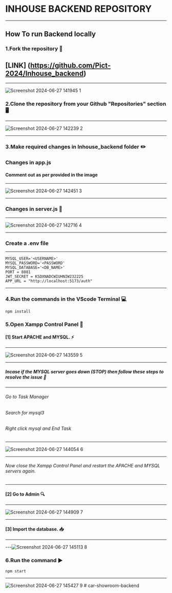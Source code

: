 # INHOUSE BACKEND REPOSITORY
---
## How To run Backend locally
### 1.Fork the repository 📌
[LINK] (https://github.com/Pict-2024/Inhouse_backend)
---

---
![Screenshot 2024-06-27 141945  1](https://github.com/Adwait-Borate/Inhouse_backend/assets/136005137/56612fd3-f0dc-4f86-86fb-a2a3a8121d78)

### 2.Clone the repository from your Github "Repositories" section 🖥️
---
![Screenshot 2024-06-27 142239  2](https://github.com/Adwait-Borate/Inhouse_backend/assets/136005137/a42ba08e-ab9e-409c-965a-42c8b8dbf6cd)

---
### 3.Make required changes in Inhouse_backend folder ✏️

### Changes in app.js 
   #### Comment out as per provided in the image
   ---
 ![Screenshot 2024-06-27 142451  3](https://github.com/Adwait-Borate/Inhouse_backend/assets/136005137/e67858fd-6b3e-4747-8e5a-9f803ca5884f)
 
  ---
### Changes in server.js  📄
---
![Screenshot 2024-06-27 142716  4](https://github.com/Adwait-Borate/Inhouse_backend/assets/136005137/ebb94b71-cabe-4506-8b34-e5b476ac0722)

---
### Create a .env file
---
```
MYSQL_USER='<USERNAME>'
MYSQL_PASSWORD='<PASSWORD'
MYSQL_DATABASE='<DB_NAME>'
PORT = 8081
JWT_SECRET = KSDXNADCWIUHNIW232225
APP_URL = "http://localhost:5173/auth"
```
---
### 4.Run the commands in the VScode Terminal 💻
  ```
  npm install
```
### 5.Open Xampp Control Panel 🚀
  #### [1] Start APACHE and MYSQL. ⚡️
  ---
  ![Screenshot 2024-06-27 143559  5](https://github.com/Adwait-Borate/Inhouse_backend/assets/136005137/6205901c-8959-4067-af82-58a3dc2d752b)

  ---
  ##### Incase if the MYSQL server goes down (STOP) then follow these steps to resolve the issue 🔧
  ---
   ###### Go to Task Manager
   ###### Search for mysql3
   ###### Right click mysql and End Task
   ---

![Screenshot 2024-06-27 144054  6](https://github.com/Adwait-Borate/Inhouse_backend/assets/136005137/242a5845-a4e1-469d-8d00-e0d42ffddaae)

---
###### Now close the Xampp Control Panel and restart the APACHE and MYSQL servers again.
---
 #### [2] Go to Admin 🔍
 ---

![Screenshot 2024-06-27 144909  7](https://github.com/Adwait-Borate/Inhouse_backend/assets/136005137/0f9ed32a-e0bc-41a0-a419-6796c2c088c3)

 ---
 #### [3] Import the database. 📥
 ---

 ---![Screenshot 2024-06-27 145113  8](https://github.com/Adwait-Borate/Inhouse_backend/assets/136005137/82a18c57-39a0-4864-b0be-0532deb9dccb)

 ### 6.Run the command ▶️
 ```
npm start
```
---
![Screenshot 2024-06-27 145427  9](https://github.com/Adwait-Borate/Inhouse_backend/assets/136005137/917b5f1b-144d-4883-96cc-70a307fb84fa)
#   c a r - s h o w r o o m - b a c k e n d  
 